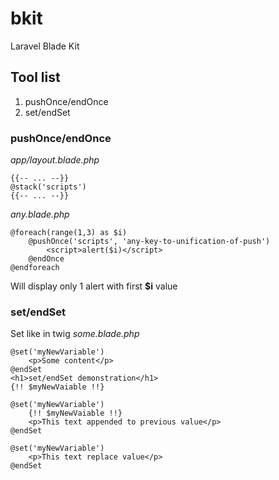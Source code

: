 # bkit
Laravel Blade Kit

## Tool list
1. pushOnce/endOnce
2. set/endSet

### pushOnce/endOnce
*app/layout.blade.php*
```blade
{{-- ... --}}
@stack('scripts')
{{-- ... --}}
```
*any.blade.php*
```blade
@foreach(range(1,3) as $i)
    @pushOnce('scripts', 'any-key-to-unification-of-push')
        <script>alert($i)</script>
    @endOnce
@endforeach
```
Will display only 1 alert with first **$i** value

### set/endSet
Set like in twig
*some.blade.php*
```blade
@set('myNewVariable')
    <p>Some content</p>
@endSet
<h1>set/endSet demonstration</h1>
{!! $myNewVaiable !!}

@set('myNewVariable')
    {!! $myNewVaiable !!}
    <p>This text appended to previous value</p>
@endSet

@set('myNewVariable')
    <p>This text replace value</p>
@endSet
```